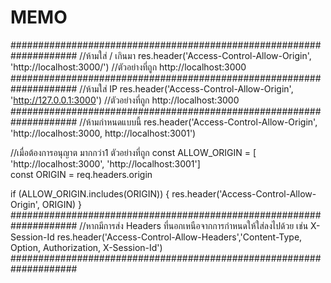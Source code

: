 # MEMO
####################################################################
//ห้ามใส่ / เกินมา
res.header('Access-Control-Allow-Origin', 'http://localhost:3000/')
//ตัวอย่างที่ถูก http://localhost:3000
####################################################################
//ห้ามใส่ IP
res.header('Access-Control-Allow-Origin', 'http://127.0.0.1:3000')
//ตัวอย่างที่ถูก http://localhost:3000
####################################################################
//ห้ามกำหนดแบบนี้
res.header('Access-Control-Allow-Origin', 'http://localhost:3000, http://localhost:3001')

//เมื่อต้องการอนุญาต มากกว่า1 ตัวอย่างที่ถูก
const ALLOW_ORIGIN = [ 'http://localhost:3000', 'http://localhost:3001']                     
const ORIGIN = req.headers.origin 
                            
if (ALLOW_ORIGIN.includes(ORIGIN)) {
   res.header('Access-Control-Allow-Origin', ORIGIN)
}
####################################################################
//หากมีการส่ง Headers ที่นอกเหนือจากการกำหนดให้ใส่ลงไปด้วย เช่น X-Session-Id
res.header('Access-Control-Allow-Headers','Content-Type, Option, Authorization, X-Session-Id')
####################################################################
